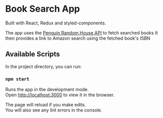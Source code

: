 # Book Search App

Built with React, Redux and styled-components.

The app uses the [Penguin Random House API](http://www.penguinrandomhouse.biz/webservices/rest/) to fetch searched books
It then provides a link to Amazon search using the fetched book's ISBN

## Available Scripts

In the project directory, you can run:

### `npm start`

Runs the app in the development mode.\
Open [http://localhost:3000](http://localhost:3000) to view it in the browser.

The page will reload if you make edits.\
You will also see any lint errors in the console.
